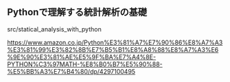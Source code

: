 ## Pythonで理解する統計解析の基礎

src/statical_analysis_with_python

https://www.amazon.co.jp/Python%E3%81%A7%E7%90%86%E8%A7%A3%E3%81%99%E3%82%8B%E7%B5%B1%E8%A8%88%E8%A7%A3%E6%9E%90%E3%81%AE%E5%9F%BA%E7%A4%8E-PYTHON%C3%97MATH-%E8%B0%B7%E5%90%88-%E5%BB%A3%E7%B4%80/dp/4297100495
